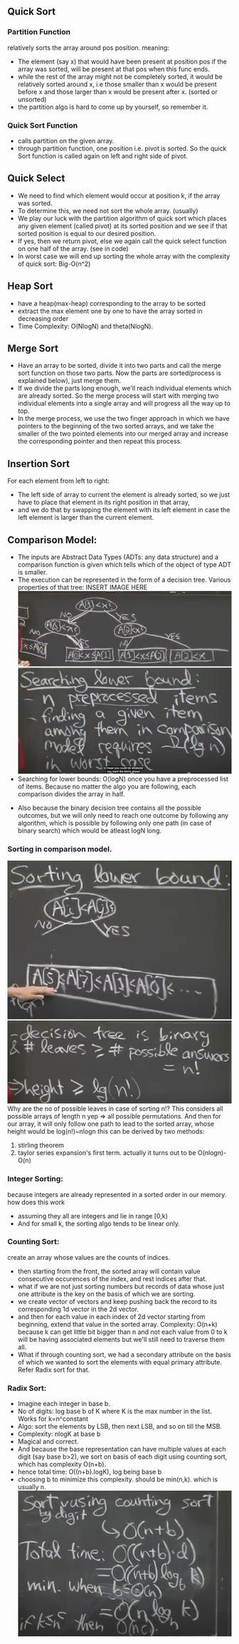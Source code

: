 ## Quick Sort
### Partition Function
relatively sorts the array around pos position. meaning:
- The element (say x) that would have been present at position pos if the array was sorted, will be present at that pos when this func ends.
- while the rest of the array might not be completely sorted, it would be relatively sorted around x, i.e those smaller than x would be present before x and those larger than x would be present after x. (sorted or unsorted)
- the partition algo is hard to come up by yourself, so remember it.
### Quick Sort Function
- calls partition on the given array.
- through partition function, one position i.e. pivot is sorted. So the quick Sort function is called again on left and right side of pivot.
## Quick Select
- We need to find which element would occur at position k, if the array was sorted.
- To determine this, we need not sort the whole array. (usually)
- We play our luck with the partition algorithm of quick sort which places any given element (called pivot) at its sorted position and we see if that sorted position is equal to our desired position. 
- If yes, then we return pivot, else we again call the quick select function on one half of the array. (see in code)
- In worst case we will end up sorting the whole array with the complexity of quick sort: Big-O(n^2)
## Heap Sort
- have a heap(max-heap) corresponding to the array to be sorted
- extract the max element one by one to have the array sorted in decreasing order
- Time Complexity: O(NlogN) and theta(NlogN).
## Merge Sort
- Have an array to be sorted, divide it into two parts and call the merge sort function on those two parts. Now the parts are sorted(process is explained below), just merge them.
- If we divide the parts long enough, we'll reach individual elements which are already sorted. So the merge process will start with merging two individual elements into a single array and will progress all the way up to top.
- In the merge process, we use the two finger approach in which we have pointers to the beginning of the two sorted arrays, and we take the smaller of the two pointed elements into our merged array and increase the corresponding pointer and then repeat this process.
## Insertion Sort
For each element from left to right:
- The left side of array to current the element is already sorted, so we just have to place that element in its right position in that array, 
- and we do that by swapping the element with its left element in case the left element is larger than the current element.

## Comparison Model:
- The inputs are Abstract Data Types (ADTs: any data structure) and a comparison function is given which tells which of the object of type ADT is smaller.
- The execution can be represented in the form of a decision tree. Various properties of that tree:
INSERT IMAGE HERE
![alt text](image.png)
![alt text](image-1.png)
- Searching for lower bounds:
 O(logN) once you have a preprocessed list of items. Because no matter the algo you are following, each comparison divides the array in half.
 + Also because the binary decision tree contains all the possible outcomes, but we will only need to reach one outcome by following any algorithm, which is possible by following only one path (in case of binary search) which would be atleast logN long.

 ### Sorting in comparison model.
 ![alt text](image-3.png)
 ![alt text](image-2.png)
 Why are the no of possible leaves in case of sorting n!? This considers all possible arrays of length n yep => all possible permutations.
 And then for our array, it will only follow one path to lead to the sorted array, whose height would be log(n!)~nlogn
this can be derived by two methods:
1. stirling theorem
2. taylor series expansion's first term.
actually it turns out to be O(nlogn)-O(n)

### Integer Sorting:
because integers are already represented in a sorted order in our memory.
how does this work
- assuming they all are integers and lie in range [0,k)
- And for small k, the sorting algo tends to be linear only.

### Counting Sort:
create an array whose values are the counts of indices.
- then starting from the front, the sorted array will contain value consecutive occurences of the index, and rest indices after that.
- what if we are not just sorting numbers but records of data whose just one attribute is the key on the basis of which we are sorting.
- we create vector of vectors and keep pushing back the record to its corresponding 1d vector in the 2d vector.
- and then for each value in each index of 2d vector starting from beginning, extend that value in the sorted array.
Complexity: O(n+k) because k can get little bit bigger than n and not each value from 0 to k will be having associated elements but we'll still need to traverse them all.
- What if through counting sort, we had a secondary attribute on the basis of which we wanted to sort the elements with equal primary attribute.
Refer Radix sort for that.

### Radix Sort:
- Imagine each integer in base b.
- No of digits: log base b of K where K is the max number in the list. Works for k=n^constant
- Algo: sort the elements by LSB, then next LSB, and so on till the MSB.
- Complexity: nlogK at base b
- Magical and correct.
- And because the base representation can have multiple values at each digit (say base b>2), we sort on basis of each digit using counting sort, which has complexity O(n+b).
- hence total time: O((n+b).logK), log being base b 
- choosing b to minimize this complexity. should be min(n,k). which is usually n.
![alt text](image-4.png)